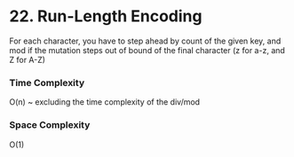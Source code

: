 # 22. Run-Length Encoding

For each character, you have to step ahead by count of the given key, and mod if the
mutation steps out of bound of the final character (z for a-z, and Z for A-Z)

### Time Complexity

O(n) ~ excluding the time complexity of the div/mod

### Space Complexity

O(1)
